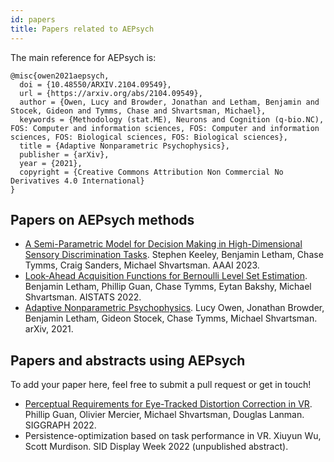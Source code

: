 ```yaml
---
id: papers
title: Papers related to AEPsych
---
```


The main reference for AEPsych is:
```
@misc{owen2021aepsych,
  doi = {10.48550/ARXIV.2104.09549},
  url = {https://arxiv.org/abs/2104.09549},
  author = {Owen, Lucy and Browder, Jonathan and Letham, Benjamin and Stocek, Gideon and Tymms, Chase and Shvartsman, Michael},
  keywords = {Methodology (stat.ME), Neurons and Cognition (q-bio.NC), FOS: Computer and information sciences, FOS: Computer and information sciences, FOS: Biological sciences, FOS: Biological sciences},
  title = {Adaptive Nonparametric Psychophysics},
  publisher = {arXiv},
  year = {2021},
  copyright = {Creative Commons Attribution Non Commercial No Derivatives 4.0 International}
}
```

## Papers on AEPsych methods
* [A Semi-Parametric Model for Decision Making in High-Dimensional Sensory Discrimination Tasks](https://arxiv.org/abs/2302.01187). Stephen Keeley, Benjamin Letham, Chase Tymms, Craig Sanders, Michael Shvartsman. AAAI 2023. 
* [Look-Ahead Acquisition Functions for Bernoulli Level Set Estimation](https://arxiv.org/abs/2203.09751). Benjamin Letham, Phillip Guan, Chase Tymms, Eytan Bakshy, Michael Shvartsman. AISTATS 2022.
* [Adaptive Nonparametric Psychophysics](https://arxiv.org/abs/2104.09549). Lucy Owen, Jonathan Browder, Benjamin Letham, Gideon Stocek, Chase Tymms, Michael Shvartsman. arXiv, 2021.

## Papers and abstracts using AEPsych
To add your paper here, feel free to submit a pull request or get in touch!
* [Perceptual Requirements for Eye-Tracked Distortion Correction in VR](https://research.facebook.com/file/691029055317364/Perceptual-Requirements-for-Eye-Tracked-Distortion-Correction-in-VR.pdf). Phillip Guan, Olivier Mercier, Michael Shvartsman, Douglas Lanman. SIGGRAPH 2022.
* Persistence-optimization based on task performance in VR. Xiuyun Wu, Scott Murdison. SID Display Week 2022 (unpublished abstract).
